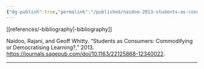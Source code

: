 ```yaml
---
{"dg-publish":true,"permalink":"/published/naidoo-2013-students-as-consumers/","dgPassFrontmatter":true,"noteIcon":""}
---
```


[[references/-bibliography\|-bibliography]]

Naidoo, Rajani, and Geoff Whitty. “Students as Consumers: Commodifying or Democratising Learning?,” 2013. https://journals.sagepub.com/doi/10.1163/22125868-12340022.

---
